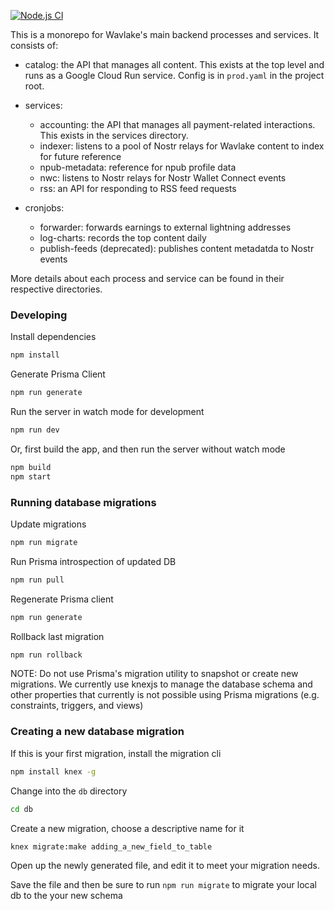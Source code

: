 [![Node.js CI](https://github.com/wavlake/catalog/actions/workflows/node.js.yml/badge.svg?branch=main)](https://github.com/wavlake/catalog/actions/workflows/node.js.yml)

This is a monorepo for Wavlake's main backend processes and services. It consists of:

- catalog: the API that manages all content. This exists at the top level and runs as a Google Cloud Run service. Config is in `prod.yaml` in the project root.

- services:
  - accounting: the API that manages all payment-related interactions. This exists in the services directory.
  - indexer: listens to a pool of Nostr relays for Wavlake content to index for future reference
  - npub-metadata: reference for npub profile data
  - nwc: listens to Nostr relays for Nostr Wallet Connect events
  - rss: an API for responding to RSS feed requests
- cronjobs:
  - forwarder: forwards earnings to external lightning addresses
  - log-charts: records the top content daily
  - publish-feeds (deprecated): publishes content metadatda to Nostr events

More details about each process and service can be found in their respective directories.

### Developing

Install dependencies

```bash
npm install
```

Generate Prisma Client

```bash
npm run generate
```

Run the server in watch mode for development

```bash
npm run dev
```

Or, first build the app, and then run the server without watch mode

```bash
npm build
npm start
```

### Running database migrations

Update migrations

```bash
npm run migrate
```

Run Prisma introspection of updated DB

```bash
npm run pull
```

Regenerate Prisma client

```bash
npm run generate
```

Rollback last migration

```bash
npm run rollback
```

NOTE: Do not use Prisma's migration utility to snapshot or create new migrations. We currently use knexjs to manage the database schema and other properties that currently is not possible using Prisma migrations (e.g. constraints, triggers, and views)

### Creating a new database migration

If this is your first migration, install the migration cli

```bash
npm install knex -g
```

Change into the `db` directory

```bash
cd db
```

Create a new migration, choose a descriptive name for it

```bash
knex migrate:make adding_a_new_field_to_table
```

Open up the newly generated file, and edit it to meet your migration needs.

Save the file and then be sure to run `npm run migrate` to migrate your local db to the your new schema
